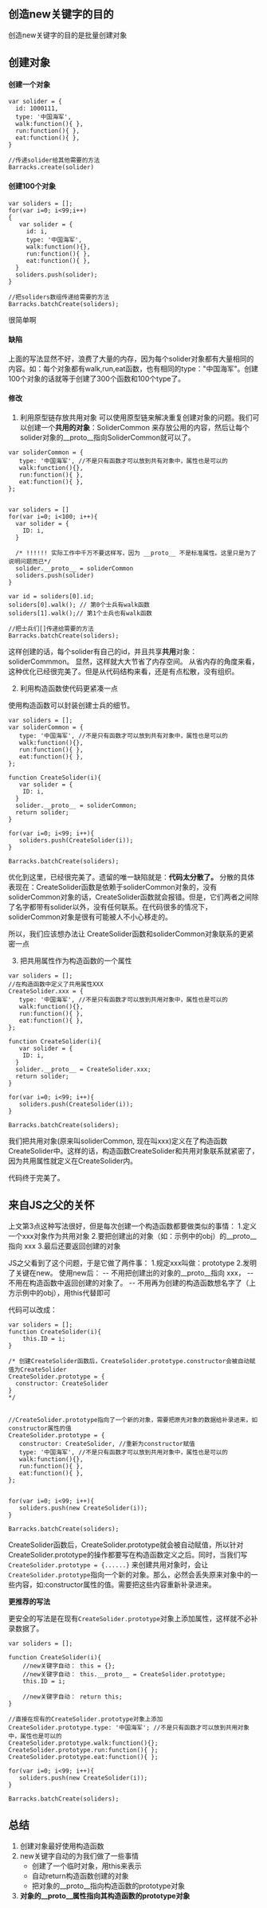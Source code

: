 
## 创造new关键字的目的
创造new关键字的目的是批量创建对象

## 创建对象
#### 创建一个对象
```
var solider = {
  id: 1000111, 
  type: '中国海军',
  walk:function(){ },
  run:function(){ },
  eat:function(){ },
}

//传递solider给其他需要的方法
Barracks.create(solider)

```

#### 创建100个对象
```
var soliders = [];
for(var i=0; i<99;i++)
{
   var solider = {
     id: i, 
     type: '中国海军',
     walk:function(){},
     run:function(){ },
     eat:function(){ },  
  }
  soliders.push(solider);
}
  
//把soliders数组传递给需要的方法
Barracks.batchCreate(soliders);

```

很简单啊

#### 缺陷
上面的写法显然不好，浪费了大量的内存，因为每个solider对象都有大量相同的内容。如：每个对象都有walk,run,eat函数，也有相同的type："中国海军"。创建100个对象的话就等于创建了300个函数和100个type了。

#### 修改

1. 利用原型链存放共用对象
可以使用原型链来解决重复创建对象的问题。我们可以创建一个**共用的对象**：SoliderCommon 来存放公用的内容，然后让每个solider对象的__proto__指向SoliderCommon就可以了。

```
var soliderCommon = {
   type: '中国海军', //不是只有函数才可以放到共有对象中，属性也是可以的
   walk:function(){},
   run:function(){ },
   eat:function(){ }, 
};


var soliders = []
for(var i=0; i<100; i++){
  var solider = {
    ID: i, 
  }
   
  /* !!!!!! 实际工作中千万不要这样写，因为 __proto__ 不是标准属性。这里只是为了说明问题而已*/
  solider.__proto__ = soliderCommon 
  soliders.push(solider)
}

var id = soliders[0].id;
soliders[0].walk(); // 第0个士兵有walk函数
soliders[1].walk();// 第1个士兵也有walk函数

//把士兵们[]传递给需要的方法
Barracks.batchCreate(soliders);

```

这样创建的话，每个solider有自己的id，并且共享**共用**对象：soliderCommmon。 显然，这样就大大节省了内存空间。 
从省内存的角度来看，这种优化已经很完美了。但是从代码结构来看，还是有点松散，没有组织。


2. 利用构造函数使代码更紧凑一点

使用构造函数可以封装创建士兵的细节。
```
var soliders = [];
var soliderCommon = {
   type: '中国海军', //不是只有函数才可以放到共有对象中，属性也是可以的
   walk:function(){},
   run:function(){ },
   eat:function(){ }, 
};

function CreateSolider(i){
   var solider = {
    ID: i, 
  }
  solider.__proto__ = soliderCommon;
  return solider;
}

for(var i=0; i<99; i++){
   soliders.push(CreateSolider(i));
}

Barracks.batchCreate(soliders);

```
优化到这里，已经很完美了。遗留的唯一缺陷就是：**代码太分散了。** 分散的具体表现在：CreateSolider函数是依赖于soliderCommon对象的，没有soliderCommon对象的话，CreateSolider函数就会报错。但是，它们两者之间除了名字都带有solider以外，没有任何联系。在代码很多的情况下，soliderCommon对象是很有可能被人不小心移走的。

所以，我们应该想办法让 CreateSolider函数和soliderCommon对象联系的更紧密一点

3. 把共用属性作为构造函数的一个属性

```
var soliders = [];
//在构造函数中定义了共用属性XXX
CreateSolider.xxx = {
   type: '中国海军', //不是只有函数才可以放到共用对象中，属性也是可以的
   walk:function(){},
   run:function(){ },
   eat:function(){ }, 
};

function CreateSolider(i){
   var solider = {
    ID: i, 
  }
  solider.__proto__ = CreateSolider.xxx;
  return solider;
}

for(var i=0; i<99; i++){
   soliders.push(CreateSolider(i));
}

Barracks.batchCreate(soliders);

```

我们把共用对象(原来叫soliderCommon, 现在叫xxx)定义在了构造函数CreateSolider中。这样的话，构造函数CreateSolider和共用对象联系就紧密了，因为共用属性就定义在CreateSolider内。



代码终于完美了。


## 来自JS之父的关怀

上文第3点这种写法很好，但是每次创建一个构造函数都要做类似的事情：
1.定义一个xxx对象作为共用对象
2.要把创建出的对象（如：示例中的obj）的__proto__指向 xxx
3.最后还要返回创建的对象

JS之父看到了这个问题，于是它做了两件事：
1.规定xxx叫做：prototype
2.发明了关键在new。 使用new后：
-- 不用把创建出的对象的__proto__指向 xxx，
-- 不用在构造函数中返回创建的对象了。
-- 不用再为创建的构造函数想名字了（上方示例中的obj），用this代替即可

代码可以改成：
```
var soliders = [];
function CreateSolider(i){ 
    this.ID = i;
}

/* 创建CreateSolider函数后，CreateSolider.prototype.constructor会被自动赋值为CreateSolider
CreateSolider.prototype = {
  constructor: CreateSolider
}
*/


//CreateSolider.prototype指向了一个新的对象，需要把原先对象的数据给补录进来，如constructor属性的值
CreateSolider.prototype = {
   constructor: CreateSolider, //重新为constructor赋值
   type: '中国海军', //不是只有函数才可以放到共用对象中，属性也是可以的
   walk:function(){},
   run:function(){ },
   eat:function(){ }, 
};


for(var i=0; i<99; i++){
   soliders.push(new CreateSolider(i));
}

Barracks.batchCreate(soliders);

```

CreateSolider函数后，CreateSolider.prototype就会被自动赋值，所以针对CreateSolider.prototype的操作都要写在构造函数定义之后。同时，当我们写`CreateSolider.prototype = {......}` 来创建共用对象时，会让`CreateSolider.prototype`指向一个新的对象。那么，必然会丢失原来对象中的一些内容，如:constructor属性的值。需要把这些内容重新补录进来。


**更推荐的写法**

更安全的写法是在现有`CreateSolider.prototype`对象上添加属性，这样就不必补录数据了。
```
var soliders = [];

function CreateSolider(i){ 
    //new关键字自动： this = {};
    //new关键字自动： this.__proto__ = CreateSolider.prototype;
    this.ID = i;
    
    //new关键字自动： return this;
}

//直接在现有的CreateSolider.prototype对象上添加
CreateSolider.prototype.type: '中国海军'; //不是只有函数才可以放到共用对象中，属性也是可以的
CreateSolider.prototype.walk:function(){};
CreateSolider.prototype.run:function(){ };
CreateSolider.prototype.eat:function(){ };

for(var i=0; i<99; i++){
   soliders.push(new CreateSolider(i));
}

Barracks.batchCreate(soliders);

```

## 总结
1. 创建对象最好使用构造函数
2. new关键字自动的为我们做了一些事情
   - 创建了一个临时对象，用this来表示
   - 自动return构造函数创建的对象
   - 把对象的__proto__指向构造函数的prototype对象
3. **对象的__proto__属性指向其构造函数的prototype对象**






